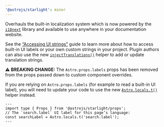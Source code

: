 ```yaml
---
'@astrojs/starlight': minor
---
```


Overhauls the built-in localization system which is now powered by the [`i18next`](https://www.i18next.com/) library and available to use anywhere in your documentation website.

See the [“Accessing UI strings”](https://starlight.astro.build/guides/i18n/#using-ui-translations) guide to learn more about how to access built-in UI labels or your own custom strings in your project. Plugin authors can also use the new [`injectTranslations()`](https://starlight.astro.build/reference/plugins/#injecttranslations) helper to add or update translation strings.

⚠️ **BREAKING CHANGE:** The `Astro.props.labels` props has been removed from the props passed down to custom component overrides.

If you are relying on `Astro.props.labels` (for example to read a built-in UI label), you will need to update your code to use the new [`Astro.locals.t()`](https://starlight.astro.build/guides/i18n/#using-ui-translations) helper instead.

```astro
---
import type { Props } from '@astrojs/starlight/props';
// The `search.label` UI label for this page’s language:
const searchLabel = Astro.locals.t('search.label');
---
```
